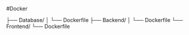 #Docker


├── Database/
│ └── Dockerfile
├── Backend/
│ └── Dockerfile
└── Frontend/
└── Dockerfile
